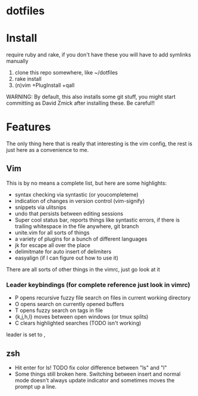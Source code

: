 # dotfiles

# Install
require ruby and rake, if you don't have these you will have to add symlinks
manually

1. clone this repo somewhere, like ~/dotfiles
2. rake install
3. (n)vim +PlugInstall +qall

WARNING: By default, this also installs some git stuff, you might start
committing as David Zmick after installing these. Be careful!!

# Features
The only thing here that is really that interesting is the vim config, the rest
is just here as a convenience to me.

## Vim
This is by no means a complete list, but here are some highlights:

* syntax checking via syntastic (or youcompleteme)
* indication of changes in version control (vim-signify)
* snippets via ulitsnips
* undo that persists between editing sessions
* Super cool status bar, reports things like syntastic errors, if there is
  trailing whitespace in the file anywhere, git branch
* unite.vim for all sorts of things
* a variety of plugins for a bunch of different languages
* jk for escape all over the place
* delimitmate for auto insert of delimiters
* easyalign (if I can figure out how to use it)

There are all sorts of other things in the vimrc, just go look at it

### Leader keybindings (for complete reference just look in vimrc)

* <Ctrl>P opens recursive fuzzy file search on files in current working directory
* <Ctrl>O opens search on currently opened buffers
* <Ctrl>T opens fuzzy search on tags in file
* <Leader>{k,j,h,l} moves between open windows (or tmux splits)
* <Leader>C clears highlighted searches (TODO isn't working)

leader is set to ,

## zsh

* Hit enter for ls! TODO fix color difference between "ls" and "l"
* Some things still broken here. Switching between insert and normal mode
  doesn't always update indicator and sometimes moves the prompt up a line.
